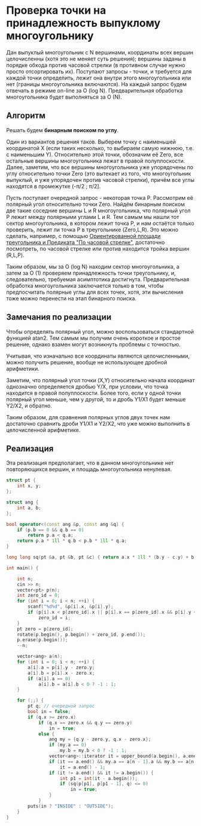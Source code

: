 # Проверка точки на принадлежность выпуклому многоугольнику

Дан выпуклый многоугольник с N вершинами, координаты всех вершин целочисленны (хотя это не меняет суть решения); вершины заданы в порядке обхода против часовой стрелки (в противном случае нужно просто отсортировать их). Поступают запросы - точки, и требуется для каждой точки определить, лежит она внутри этого многоугольника или нет (границы многоугольника включаются). На каждый запрос будем отвечать в режиме on-line за O (log N). Предварительная обработка многоугольника будет выполняться за O (N).

## Алгоритм

Решать будем **бинарным поиском по углу**.

Один из вариантов решения таков. Выберем точку с наименьшей координатой X (если таких несколько, то выбираем самую нижнюю, т.е. с наименьшим Y). Относительно этой точки, обозначим её Zero, все остальные вершины многоугольника лежат в правой полуплоскости. Далее, заметим, что все вершины многоугольника уже упорядочены по углу относительно точки Zero (это вытекает из того, что многоугольник выпуклый, и уже упорядочен против часовой стрелки), причём все углы находятся в промежутке (-&pi;/2 ; &pi;/2].

Пусть поступает очередной запрос - некоторая точка P. Рассмотрим её полярный угол относительно точки Zero. Найдём бинарным поиском две такие соседние вершины L и R многоугольника, что полярный угол P лежит между полярными углами L и R. Тем самым мы нашли тот сектор многоугольника, в котором лежит точка P, и нам остаётся только проверить, лежит ли точка P в треугольнике (Zero,L,R). Это можно сделать, например, с помощью [Ориентированной площади треугольника и Предиката "По часовой стрелке"](oriented_area), достаточно посмотреть, по часовой стрелке или против находится тройка вершин (R,L,P).

Таким образом, мы за O (log N) находим сектор многоугольника, а затем за O (1) проверяем принадлежность точки треугольнику, и, следовательно, требуемая асимптотика достигнута. Предварительная обработка многоугольника заключается только в том, чтобы предпосчитать полярные углы для всех точек, хотя, эти вычисления тоже можно перенести на этап бинарного поиска.

## Замечания по реализации

Чтобы определять полярный угол, можно воспользоваться стандартной функцией atan2. Тем самым мы получим очень короткое и простое решение, однако взамен могут возникнуть проблемы с точностью.

Учитывая, что изначально все координаты являются целочисленными, можно получить решение, вообще не использующее дробной арифметики.

Заметим, что полярный угол точки (X,Y) относительно начала координат однозначно определяется дробью Y/X, при условии, что точка находится в правой полуплоскости. Более того, если у одной точки полярный угол меньше, чем у другой, то и дробь Y1/X1 будет меньше Y2/X2, и обратно.

Таким образом, для сравнения полярных углов двух точек нам достаточно сравнить дроби Y1/X1 и Y2/X2, что уже можно выполнить в целочисленной арифметике.

## Реализация

Эта реализация предполагает, что в данном многоугольнике нет повторяющихся вершин, и площадь многоугольника ненулевая.

<!--- TODO: specify code snippet id -->
``` cpp
struct pt {
    int x, y;
};

struct ang {
    int a, b;
};

bool operator<(const ang &p, const ang &q) {
    if (p.b == 0 && q.b == 0)
        return p.a < q.a;
    return p.a * 1ll * q.b < p.b * 1ll * q.a;
}

long long sq(pt &a, pt &b, pt &c) { return a.x * 1ll * (b.y - c.y) + b.x * 1ll * (c.y - a.y) + c.x * 1ll * (a.y - b.y); }

int main() {

    int n;
    cin >> n;
    vector<pt> p(n);
    int zero_id = 0;
    for (int i = 0; i < n; ++i) {
        scanf("%d%d", &p[i].x, &p[i].y);
        if (p[i].x < p[zero_id].x || p[i].x == p[zero_id].x && p[i].y < p[zero_id].y)
            zero_id = i;
    }
    pt zero = p[zero_id];
    rotate(p.begin(), p.begin() + zero_id, p.end());
    p.erase(p.begin());
    --n;

    vector<ang> a(n);
    for (int i = 0; i < n; ++i) {
        a[i].a = p[i].y - zero.y;
        a[i].b = p[i].x - zero.x;
        if (a[i].a == 0)
            a[i].b = a[i].b < 0 ? -1 : 1;
    }

    for (;;) {
        pt q; // очередной запрос
        bool in = false;
        if (q.x >= zero.x)
            if (q.x == zero.x && q.y == zero.y)
                in = true;
            else {
                ang my = {q.y - zero.y, q.x - zero.x};
                if (my.a == 0)
                    my.b = my.b < 0 ? -1 : 1;
                vector<ang>::iterator it = upper_bound(a.begin(), a.end(), my);
                if (it == a.end() && my.a == a[n - 1].a && my.b == a[n - 1].b)
                    it = a.end() - 1;
                if (it != a.end() && it != a.begin()) {
                    int p1 = int(it - a.begin());
                    if (sq(p[p1], p[p1 - 1], q) <= 0)
                        in = true;
                }
            }
        puts(in ? "INSIDE" : "OUTSIDE");
    }
}
```
